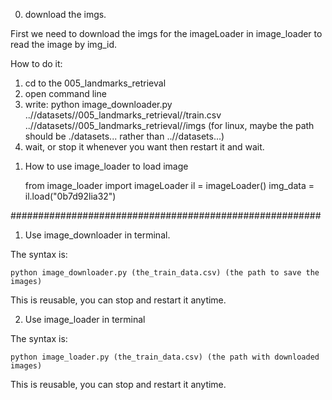 0. download the imgs.

First we need to download the imgs for the imageLoader in image_loader to read the image by img_id.

How to do it:

1) cd to the 005_landmarks_retrieval 
2) open command line
3) write:
    python image_downloader.py ..//datasets//005_landmarks_retrieval//train.csv ..//datasets//005_landmarks_retrieval//imgs
    (for linux, maybe the path should be ./datasets...  rather than ..//datasets...)
4) wait, or stop it whenever you want then restart it and wait. 


1. How to use image_loader to load image

    from image_loader import imageLoader
    il = imageLoader()
    img_data = il.load("0b7d92lia32")





########################################################




1. Use image_downloader in terminal.

The syntax is: 

    python image_downloader.py (the_train_data.csv) (the path to save the images)

This is reusable, you can stop and restart it anytime.


2. Use image_loader in terminal

The syntax is: 

    python image_loader.py (the_train_data.csv) (the path with downloaded images)

This is reusable, you can stop and restart it anytime.










